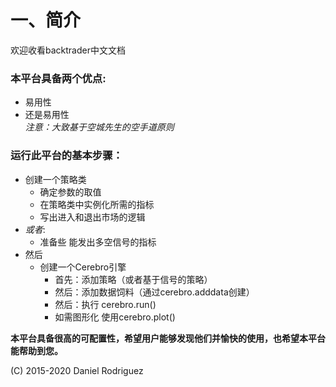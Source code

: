 
# 一、简介 
欢迎收看backtrader中文文档

### 本平台具备两个优点:
  * 易用性
  * 还是易用性  
  *注意：大致基于空城先生的空手道原则*  
 
### 运行此平台的基本步骤：    
  * 创建一个策略类  
    * 确定参数的取值
    * 在策略类中实例化所需的指标
    * 写出进入和退出市场的逻辑  
  * *或者*:
    * 准备些 能发出多空信号的指标  
  * 然后
    * 创建一个Cerebro引擎
      * 首先：添加策略（或者基于信号的策略）
      * 然后：添加数据饲料（通过cerebro.adddata创建）
      * 然后：执行 cerebro.run()  
      * 如需图形化 使用cerebro.plot()

**本平台具备很高的可配置性，希望用户能够发现他们并愉快的使用，也希望本平台能帮助到您。**

(C) 2015-2020 Daniel Rodriguez